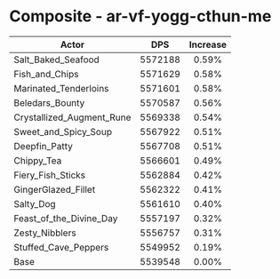 # Composite - ar-vf-yogg-cthun-me
| Actor | DPS | Increase |
|---|:---:|:---:|
|Salt_Baked_Seafood|5572188|0.59%|
|Fish_and_Chips|5571629|0.58%|
|Marinated_Tenderloins|5571601|0.58%|
|Beledars_Bounty|5570587|0.56%|
|Crystallized_Augment_Rune|5569338|0.54%|
|Sweet_and_Spicy_Soup|5567922|0.51%|
|Deepfin_Patty|5567708|0.51%|
|Chippy_Tea|5566601|0.49%|
|Fiery_Fish_Sticks|5562884|0.42%|
|GingerGlazed_Fillet|5562322|0.41%|
|Salty_Dog|5561610|0.40%|
|Feast_of_the_Divine_Day|5557197|0.32%|
|Zesty_Nibblers|5556757|0.31%|
|Stuffed_Cave_Peppers|5549952|0.19%|
|Base|5539548|0.00%|
